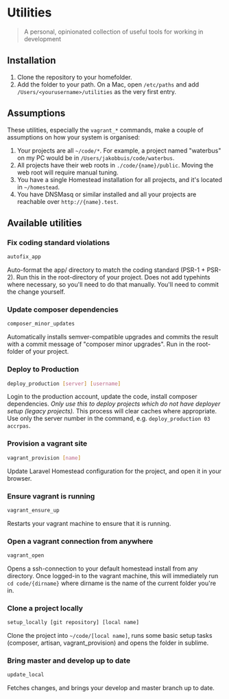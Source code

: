 # Utilities
> A personal, opinionated collection of useful tools for working in development

## Installation
1. Clone the repository to your homefolder.
1. Add the folder to your path. On a Mac, open `/etc/paths` and add `/Users/<yourusername>/utilities` as the very first entry.

## Assumptions
These utilities, especially the `vagrant_*` commands, make a couple of assumptions on how your system is organised:
1. Your projects are all `~/code/*`. For example, a project named "waterbus" on my PC would be in `/Users/jakobbuis/code/waterbus`.
1. All projects have their web roots in `./code/{name}/public`. Moving the web root will require manual tuning.
1. You have a single Homestead installation for all projects, and it's located in `~/homestead`.
1. You have DNSMasq or similar installed and all your projects are reachable over `http://{name}.test`.

## Available utilities

### Fix coding standard violations
```bash
autofix_app
```
Auto-format the app/ directory to match the coding standard (PSR-1 + PSR-2). Run this in the root-directory of your project. Does not add typehints where necessary, so you'll need to do that manually. You'll need to commit the change yourself.

### Update composer dependencies
```bash
composer_minor_updates
```
Automatically installs semver-compatible upgrades and commits the result with a commit message of "composer minor upgrades". Run in the root-folder of your project.

### Deploy to Production
```bash
deploy_production [server] [username]
```
Login to the production account, update the code, install composer dependencies. *Only use this to deploy projects which do not have deployer setup (legacy projects).* This process will clear caches where appropriate. Use only the server number in the command, e.g. `deploy_production 03 accrpas`.

### Provision a vagrant site
```bash
vagrant_provision [name]
```
Update Laravel Homestead configuration for the project, and open it in your browser.

### Ensure vagrant is running
```bash
vagrant_ensure_up
```
Restarts your vagrant machine to ensure that it is running.

### Open a vagrant connection from anywhere
```bash
vagrant_open
```
Opens a ssh-connection to your default homestead install from any directory. Once logged-in to the vagrant machine, this will immediately run `cd code/{dirname}` where dirname is the name of the current folder you're in.

### Clone a project locally
```bash
setup_locally [git repository] [local name]
```
Clone the project into `~/code/[local name]`, runs some basic setup tasks (composer, artisan, vagrant_provision) and opens the folder in sublime.

### Bring master and develop up to date
```bash
update_local
```
Fetches changes, and brings your develop and master branch up to date.

